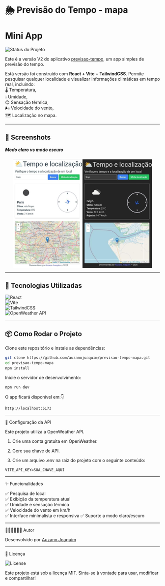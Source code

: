 # 🌦️ Previsão do Tempo - mapa
# Mini App

![Status do Projeto](https://img.shields.io/badge/status-estável-brightgreen?style=for-the-badge)  

Este é a versão V2 do aplicativo [previsao-tempo](https://auzanojoaquim.github.io/previsao-tempo/), um app simples de previsão do tempo.  

Está versão foi construído com **React + Vite + TailwindCSS**. Permite pesquisar qualquer localidade e visualizar informações climáticas em tempo real, incluindo:    
🌡️ Temperatura,      
💧 Umidade,             
😌 Sensação térmica,  
🌬️ Velocidade do vento,  
🗺️ Localização no mapa.  

---

## 📸 Screenshots  
   <h5>Modo claro vs modo escuro</h5>
<div style="display: flex; grap: 10px; justify-content: center;">
<img src="./screenshots/modo-light.jpg" alt="Modo claro" width="45%"/>
  <img src="./screenshots/modo-dark.jpg" alt="Modo escuro" width="45%"/>
</div>

---

## 🚀 Tecnologias Utilizadas  

![React](https://img.shields.io/badge/React-18.0.0-61DAFB?style=for-the-badge&logo=react&logoColor=white)    
![Vite](https://img.shields.io/badge/Vite-4.0-646CFF?style=for-the-badge&logo=vite&logoColor=white)    
![TailwindCSS](https://img.shields.io/badge/TailwindCSS-3.0-38B2AC?style=for-the-badge&logo=tailwind-css&logoColor=white)  
![OpenWeather API](https://img.shields.io/badge/OpenWeather-API-orange?style=for-the-badge&logo=openweather&logoColor=white)    

---

## 📦 Como Rodar o Projeto  

Clone este repositório e instale as dependências:  

```bash
git clone https://github.com/auzanojoaquim/previsao-tempo-mapa.git  
cd previsao-tempo-mapa
npm install
```

Inicie o servidor de desenvolvimento:

```bash
npm run dev
```

O app ficará disponível em:👇
```
http://localhost:5173
```


---

🔑 Configuração da API

Este projeto utiliza a OpenWeather API.

1. Crie uma conta gratuita em OpenWeather.


2. Gere sua chave de API.


3. Crie um arquivo .env na raiz do projeto com o seguinte conteúdo:


```
VITE_API_KEY=SUA_CHAVE_AQUI
```

---

✨ Funcionalidades

✅ Pesquisa de local  
✅ Exibição da temperatura atual  
✅ Umidade e sensação térmica  
✅ Velocidade do vento em km/h  
✅ Interface minimalista e responsiva
✅ Suporte a modo claro/escuro


---

👨🏽‍💻👨🏽‍💻 Autor

Desenvolvido por [Auzano Joaquim ](https://github.com/auzanojoaquim)

---

📜 Licença

![License](https://img.shields.io/badge/License-MIT-green?style=for-the-badge)

Este projeto está sob a licença MIT.
Sinta-se à vontade para usar, modificar e compartilhar!
